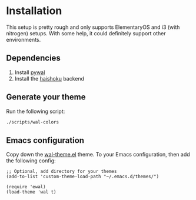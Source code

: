 # Installation

This setup is pretty rough and only supports ElementaryOS and i3 (with
nitrogen) setups. With some help, it could definitely support other
environments.

## Dependencies

1. Install [pywal](https://github.com/dylanaraps/pywal)
2. Install the [haishoku](https://github.com/LanceGin/haishoku) backend

## Generate your theme

Run the following script:

```bash
./scripts/wal-colors
```

## Emacs configuration

Copy down the [wal-theme.el](./emacs/wal-theme.el) theme. To your Emacs configuration, then add the following config:

```
;; Optional, add directory for your themes
(add-to-list 'custom-theme-load-path "~/.emacs.d/themes/")

(require 'ewal)
(load-theme 'wal t)
```
